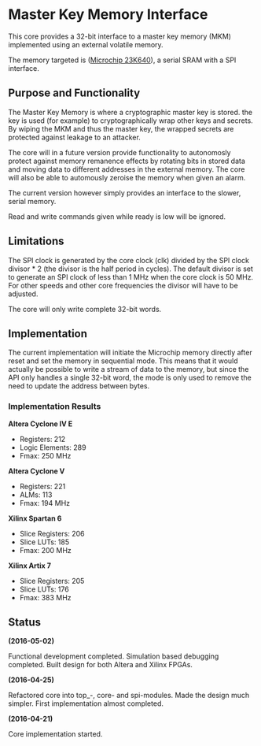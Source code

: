 # Master Key Memory Interface #
This core provides a 32-bit interface to a master key memory (MKM)
implemented using an external volatile memory.

The memory targeted is
([Microchip 23K640](https://www.microchip.com/wwwproducts/en/23K640)), a
serial SRAM with a SPI interface.

## Purpose and Functionality ##
The Master Key Memory is where a cryptographic master key is stored. the
key is used (for example) to cryptographically wrap other keys and
secrets. By wiping the MKM and thus the master key, the wrapped secrets
are protected against leakage to an attacker.

The core will in a future version provide functionality to autonomosly
protect against memory remanence effects by rotating bits in stored data
and moving data to different addresses in the external memory. The core
will also be able to automously zeroise the memory when given an alarm.

The current version however simply provides an interface to the slower,
serial memory.

Read and write commands given while ready is low will be ignored.


## Limitations ##
The SPI clock is generated by the core clock (clk) divided by the
SPI clock divisor * 2 (the divisor is the half period in cycles). The
default divisor is set to generate an SPI clock of less than 1 MHz when
the core clock is 50 MHz. For other speeds and other
core frequencies the divisor will have to be adjusted.

The core will only write complete 32-bit words.


## Implementation ##
The current implementation will initiate the Microchip memory directly
after reset and set the memory in sequential mode. This means that it
would actually be possible to write a stream of data to the memory, but
since the API only handles a single 32-bit word, the mode is only used
to remove the need to update the address between bytes.


### Implementation Results ###

**Altera Cyclone IV E**

- Registers: 212
- Logic Elements: 289
- Fmax: 250 MHz


**Altera Cyclone V**

- Registers: 221
- ALMs: 113
- Fmax: 194 MHz


**Xilinx Spartan 6**

- Slice Registers: 206
- Slice LUTs: 185
- Fmax: 200 MHz


**Xilinx Artix 7**

- Slice Registers: 205
- Slice LUTs: 176
- Fmax: 383 MHz


## Status ##

**(2016-05-02)**

Functional development completed. Simulation based debugging
completed. Built design for both Altera and Xilinx FPGAs.


**(2016-04-25)**

Refactored core into top_-, core- and spi-modules. Made the design much
simpler. First implementation almost completed.


**(2016-04-21)**

Core implementation started.
